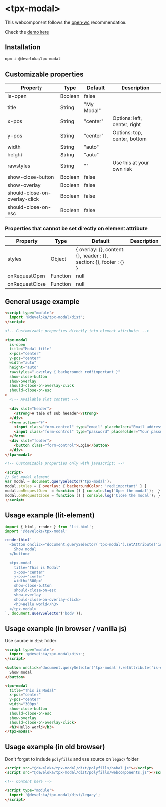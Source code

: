 # \<tpx-modal>

This webcomponent follows the [open-wc](https://github.com/open-wc/open-wc) recommendation.

Check the [demo here](https://code.develoka.com/gist/6888d64486fe9681104e7e66e102c9f0)

## Installation
```bash
npm i @develoka/tpx-modal
```

## Customizable properties

| Property                      | Type    | Default    | Description                  |
| ----------------------------- | ------- | ---------- | ---------------------------- |
| is-open                       | Boolean | false      |                              |
| title                         | String  | "My Modal" |                              |
| x-pos                         | String  | "center"   | Options: left, center, right |
| y-pos                         | String  | "center"   | Options: top, center, bottom |
| width                         | String  | "auto"     |                              |
| height                        | String  | "auto"     |                              |
| rawstyles                     | String  | ""         | Use this at your own risk    |
| show-close-button             | Boolean | false      |                              |
| show-overlay                  | Boolean | false      |                              |
| should-close-on-overlay-click | Boolean | false      |                              |
| should-close-on-esc           | Boolean | false      |                              |

### Properties that cannot be set directly on element attribute

| Property       | Type     | Default                                                             | Description |
| -------------- | -------- | ------------------------------------------------------------------- | ----------- |
| styles         | Object   | { overlay: {}, content: {}, header : {}, section: {}, footer : {} } |             |
| onRequestOpen  | Function | null                                                                |             |
| onRequestClose | Function | null                                                                |             |


## General usage example

```html
<script type="module">
  import '@develoka/tpx-modal/dist';
</script>

<!-- Customizable properties directly into element attribute: --> 

<tpx-modal
  is-open
  title="Modal title"
  x-pos="center"
  y-pos="center"
  width="auto"
  height="auto"
  rawstyles=".overlay { background: red!important }"
  show-close-button
  show-overlay
  should-close-on-overlay-click
  should-close-on-esc
>
  <!-- Available slot content -->
  
  <div slot="header">
    <strong>A tale of sub heeader</strong>
  </div>
  <form action="#">
    <input class="form-control" type="email" placeholder="Email address" /> 
    <input class="form-control" type="password" placeholder="Your password" /> 
  </form>
  <div slot="footer">
    <button class="form-control">Login</button>
  </div>
</tpx-modal>

<!-- Customizable properties only with javascript: --> 

<script>
// Get modal element
var modal = document.querySelector('tpx-modal');
modal.styles = { overlay: { backgroundColor: 'red!important' } }
modal.onRequestOpen  = function () { console.log('Open the modal');  }
modal.onRequestClose = function () { console.log('Close the modal'); }
</script>
```

## Usage example (lit-element)
```js
import { html, render } from 'lit-html';
import '@develoka/tpx-modal'

render(html`
  <button onclick="document.querySelector('tpx-modal').setAttribute('is-open', true)">
    Show modal
  </button>

  <tpx-modal 
    title="This is Modal" 
    x-pos="center"
    y-pos="center"
    width="300px"
    show-close-button
    should-close-on-esc
    show-overlay
    should-close-on-overlay-click>
    <h3>Hello world</h3>
  </tpx-modal>
`, document.querySelector('body'));
```

## Usage example (in browser / vanilla js)

Use source in `dist` folder

```html
<script type="module">
  import '@develoka/tpx-modal/dist';
</script>

<button onclick="document.querySelector('tpx-modal').setAttribute('is-open', true)">
  Show modal
</button>

<tpx-modal 
  title="This is Modal" 
  x-pos="center"
  y-pos="center"
  width="300px"
  show-close-button
  should-close-on-esc
  show-overlay
  should-close-on-overlay-click>
  <h3>Hello world</h3>
</tpx-modal>
```

## Usage example (in old browser)

Don't forget to include `polyfills` and use source on `legacy` folder

```html
<script src="@develoka/tpx-modal/dist/polyfills/babel.js"></script>
<script src="@develoka/tpx-modal/dist/polyfills/webcomponents.js"></script>

<!-- Content here -->

<script type="module">
  import '@develoka/tpx-modal/dist/legacy';
</script>
```

